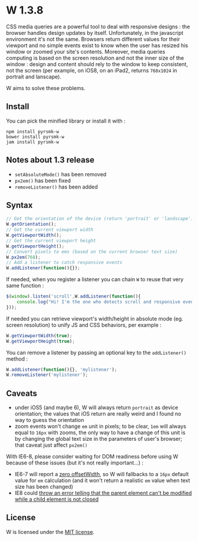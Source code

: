 W 1.3.8
=======

CSS media queries are a powerful tool to deal with responsive designs : the browser handles design updates by itself. Unfortunately, in the javascript environment it's not the same. Browsers return different values for their viewport and no simple events exist to know when the user has resized his window or zoomed your site's contents. Moreover, media queries computing is based on the screen resolution and not the inner size of the window : design and content should rely to the window to keep consistent, not the screen (per example, on iOS8, on an iPad2, returns `768x1024` in portrait and lanscape).

W aims to solve these problems.

Install
-------

You can pick the minified library or install it with :

```
npm install pyrsmk-w
bower install pyrsmk-w
jam install pyrsmk-w
```

Notes about 1.3 release
-----------------------

- `setAbsoluteMode()` has been removed
- `px2em()` has been fixed
- `removeListener()` has been added

Syntax
------

```js
// Get the orientation of the device (return 'portrait' or 'landscape')
W.getOrientation();
// Get the current viewport width
W.getViewportWidth();
// Get the current viewport height
W.getViewportHeight();
// Convert pixels to ems (based on the current browser text size)
W.px2em(768);
// Add a listener to catch responsive events
W.addListener(function(){});
```

If needed, when you register a listener you can chain `W` to reuse that very same function :

```js
$(window).listen('scroll',W.addListener(function(){
    console.log("Hi! I'm the one who detects scroll and responsive events!");
}));
```

If needed you can retrieve viewport's width/height in absolute mode (eg. screen resolution) to unify JS and CSS behaviors, per example :

```js
W.getViewportWidth(true);
W.getViewportHeight(true);
```

You can remove a listener by passing an optional key to the `addListener()` method :

```js
W.addListener(function(){}, 'mylistener');
W.removeListener('mylistener');
```

Caveats
-------

- under iOS5 (and maybe 6), W will always return `portrait` as device orientation; the values that iOS return are really weird and I found no way to guess the orientation
- zoom events won't change `em` unit in pixels; to be clear, `1em` will always equal to `16px` with zooms, the only way to have a change of this unit is by changing the global text size in the parameters of user's browser; that caveat just affect `px2em()`

With IE6-8, please consider waiting for DOM readiness before using W because of these issues (but it's not really important...) :

- IE6-7 will report a [zero offsetWidth](https://github.com/pyrsmk/W/issues/1), so W will fallbacks to a `16px` default value for `em` calculation (and it won't return a realistic `em` value when text size has been changed)
- IE8 could [throw an error telling that the parent element can't be modified while a child element is not closed](https://github.com/pyrsmk/W/issues/3)

License
-------

W is licensed under the [MIT license](http://dreamysource.mit-license.org).
